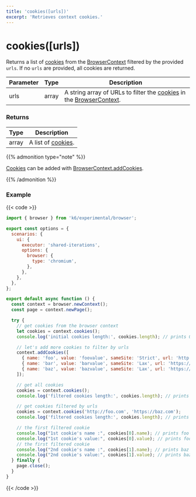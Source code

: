 ```yaml
---
title: 'cookies([urls])'
excerpt: 'Retrieves context cookies.'
---
```


# cookies([urls])

Returns a list of [cookies](https://grafana.com/docs/k6/<K6_VERSION>/javascript-api/k6-experimental/browser/browsercontext/cookie) from the [BrowserContext](https://grafana.com/docs/k6/<K6_VERSION>/javascript-api/k6-experimental/browser/browsercontext) filtered by the provided `urls`. If no `urls` are provided, all cookies are returned.

| Parameter | Type  | Description                                                                                                                                                                                    |
| --------- | ----- | ---------------------------------------------------------------------------------------------------------------------------------------------------------------------------------------------- |
| urls      | array | A string array of URLs to filter the [cookies](https://grafana.com/docs/k6/<K6_VERSION>/javascript-api/k6-experimental/browser/browsercontext/cookie) in the [BrowserContext](https://grafana.com/docs/k6/<K6_VERSION>/javascript-api/k6-experimental/browser/browsercontext). |

### Returns

| Type  | Description                                                                         |
| ----- | ----------------------------------------------------------------------------------- |
| array | A list of [cookies](https://grafana.com/docs/k6/<K6_VERSION>/javascript-api/k6-experimental/browser/browsercontext/cookie). |

{{% admonition type="note" %}}

[Cookies](https://grafana.com/docs/k6/<K6_VERSION>/javascript-api/k6-experimental/browser/browsercontext/cookie) can be added with [BrowserContext.addCookies](https://grafana.com/docs/k6/<K6_VERSION>/javascript-api/k6-experimental/browser/browsercontext/addcookies/).

 {{% /admonition %}}

### Example

{{< code >}}

```javascript
import { browser } from 'k6/experimental/browser';

export const options = {
  scenarios: {
    ui: {
      executor: 'shared-iterations',
      options: {
        browser: {
          type: 'chromium',
        },
      },
    },
  },
};

export default async function () {
  const context = browser.newContext();
  const page = context.newPage();

  try {
    // get cookies from the browser context
    let cookies = context.cookies();
    console.log('initial cookies length:', cookies.length); // prints 0

    // let's add more cookies to filter by urls
    context.addCookies([
      { name: 'foo', value: 'foovalue', sameSite: 'Strict', url: 'http://foo.com' },
      { name: 'bar', value: 'barvalue', sameSite: 'Lax', url: 'https://bar.com' },
      { name: 'baz', value: 'bazvalue', sameSite: 'Lax', url: 'https://baz.com' },
    ]);

    // get all cookies
    cookies = context.cookies();
    console.log('filtered cookies length:', cookies.length); // prints 3

    // get cookies filtered by urls
    cookies = context.cookies('http://foo.com', 'https://baz.com');
    console.log('filtered cookies length:', cookies.length); // prints 2

    // the first filtered cookie
    console.log("1st cookie's name :", cookies[0].name); // prints foo
    console.log("1st cookie's value:", cookies[0].value); // prints foovalue
    // the first filtered cookie
    console.log("2nd cookie's name :", cookies[1].name); // prints baz
    console.log("2nd cookie's value:", cookies[1].value); // prints bazvalue
  } finally {
    page.close();
  }
}
```

{{< /code >}}
